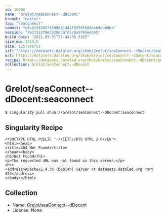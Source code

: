 ```yaml
---
id: 10382
name: "Grelot/seaConnect--dDocent"
branch: "master"
tag: "seaconnect"
commit: "e4c2c9438571599831442f59f8f683be69ebb8ba"
version: "8517312f0e5329ddafd3cda9744ee565"
build_date: "2021-03-01T21:44:35.318Z"
size_mb: 3414.0
size: 1257246751
sif: "https://datasets.datalad.org/shub/Grelot/seaConnect--dDocent/seaconnect/2021-03-01-e4c2c943-8517312f/8517312f0e5329ddafd3cda9744ee565.sif"
url: https://datasets.datalad.org/shub/Grelot/seaConnect--dDocent/seaconnect/2021-03-01-e4c2c943-8517312f/
recipe: https://datasets.datalad.org/shub/Grelot/seaConnect--dDocent/seaconnect/2021-03-01-e4c2c943-8517312f/Singularity
collection: Grelot/seaConnect--dDocent
---
```


# Grelot/seaConnect--dDocent:seaconnect

```bash
$ singularity pull shub://Grelot/seaConnect--dDocent:seaconnect
```

## Singularity Recipe

```singularity
<!DOCTYPE HTML PUBLIC "-//IETF//DTD HTML 2.0//EN">
<html><head>
<title>404 Not Found</title>
</head><body>
<h1>Not Found</h1>
<p>The requested URL was not found on this server.</p>
<hr>
<address>Apache/2.4.38 (Debian) Server at datasets.datalad.org Port 443</address>
</body></html>
```

## Collection

 - Name: [Grelot/seaConnect--dDocent](https://github.com/Grelot/seaConnect--dDocent)
 - License: None

